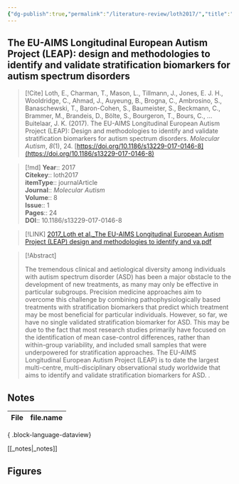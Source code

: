 ```yaml
---
{"dg-publish":true,"permalink":"/literature-review/loth2017/","title":"The EU-AIMS Longitudinal European Autism Project (LEAP) design and methodologies to identify and validate stratification biomarkers for autism spectrum disorders","tags":["Eye-tracking","EEG","MRI","Cognition","Biomarkers","stratification","Genetics"]}
---
```



## The EU-AIMS Longitudinal European Autism Project (LEAP): design and methodologies to identify and validate stratification biomarkers for autism spectrum disorders

> [!Cite]
> Loth, E., Charman, T., Mason, L., Tillmann, J., Jones, E. J. H., Wooldridge, C., Ahmad, J., Auyeung, B., Brogna, C., Ambrosino, S., Banaschewski, T., Baron-Cohen, S., Baumeister, S., Beckmann, C., Brammer, M., Brandeis, D., Bölte, S., Bourgeron, T., Bours, C., … Buitelaar, J. K. (2017). The EU-AIMS Longitudinal European Autism Project (LEAP): Design and methodologies to identify and validate stratification biomarkers for autism spectrum disorders. _Molecular Autism_, _8_(1), 24. [https://doi.org/10.1186/s13229-017-0146-8](https://doi.org/10.1186/s13229-017-0146-8)


>[!md]
> **Year**:: 2017   
> **Citekey**:: loth2017  
> **itemType**:: journalArticle  
> **Journal**:: *Molecular Autism*  
> **Volume**:: 8  
> **Issue**:: 1   
> **Pages**:: 24  
> **DOI**:: 10.1186/s13229-017-0146-8    

> [!LINK] 
> [2017_Loth et al._The EU-AIMS Longitudinal European Autism Project (LEAP) design and methodologies to identify and va.pdf](zotero://select/library/items/E6XT44AL)

> [!Abstract]
>
> The tremendous clinical and aetiological diversity among individuals with autism spectrum disorder (ASD) has been a major obstacle to the development of new treatments, as many may only be effective in particular subgroups. Precision medicine approaches aim to overcome this challenge by combining pathophysiologically based treatments with stratification biomarkers that predict which treatment may be most beneficial for particular individuals. However, so far, we have no single validated stratification biomarker for ASD. This may be due to the fact that most research studies primarily have focused on the identification of mean case-control differences, rather than within-group variability, and included small samples that were underpowered for stratification approaches. The EU-AIMS Longitudinal European Autism Project (LEAP) is to date the largest multi-centre, multi-disciplinary observational study worldwide that aims to identify and validate stratification biomarkers for ASD.
>.
> 


## Notes

| File | file.name |
| ---- | --------- |

{ .block-language-dataview}

[[_notes\|_notes]]

## Figures

